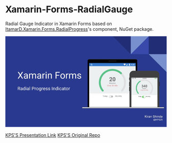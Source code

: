 # Xamarin-Forms-RadialGauge

Radial Gauge Indicator in Xamarin Forms based on [ItamarD.Xamarin.Forms.RadialProgress](https://github.com/doriitamar/Xamarin.Forms.RadialGauge)'s component, NuGet package.

![Banner](https://github.com/RadmirT/Xamarin.Forms.RadialGauge/blob/master/Screenshot_Banner.jpg)

[KPS'S Presentation Link](https://drive.google.com/open?id=1pAOznBc0N3W4dXJ_P3A9DckqLqq_UuRwKzAKHSYZ6fE)
[KPS'S Original Repo](https://github.com/KPS250/Xamarin-Forms-RadialProgress)
